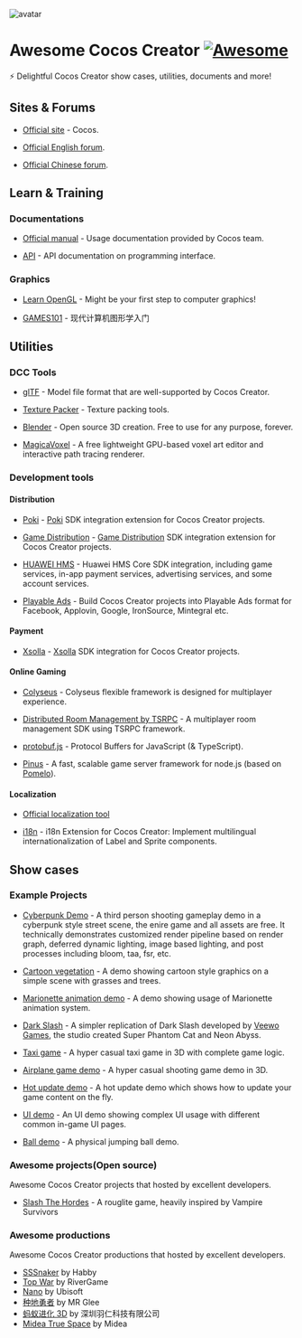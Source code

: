 ![avatar](resources/CocosLogo.png)

# Awesome Cocos Creator [![Awesome](https://awesome.re/badge.svg)](https://awesome.re)

⚡️ Delightful Cocos Creator show cases, utilities, documents and more!

## Sites & Forums

- [Official site](https://www.cocos.com) - Cocos.

- [Official English forum](https://discuss.cocos2d-x.org/).

- [Official Chinese forum](https://forum.cocos.org/).

## Learn & Training

### Documentations

- [Official manual](https://docs.cocos.com/creator/manual/) - Usage documentation provided by Cocos team.

- [API](https://docs.cocos.com/creator/api/en/) - API documentation on programming interface.

### Graphics

- [Learn OpenGL](https://learnopengl.com/) - Might be your first step to computer graphics!

- [GAMES101](https://sites.cs.ucsb.edu/~lingqi/teaching/games101.html) - 现代计算机图形学入门

## Utilities

### DCC Tools

- [glTF](https://github.com/KhronosGroup/glTF) - Model file format that are well-supported by Cocos Creator.

- [Texture Packer](https://www.codeandweb.com/texturepacker) - Texture packing tools.

- [Blender](https://www.blender.org/) - Open source 3D creation. Free to use for any purpose, forever.

- [MagicaVoxel](https://ephtracy.github.io/) - A free lightweight GPU-based voxel art editor and interactive path tracing renderer.

### Development tools

#### Distribution

- [Poki](https://store.cocos.com/app/en/detail/3702) - [Poki](https://poki.com/) SDK integration extension for Cocos Creator projects.

- [Game Distribution](https://store.cocos.com/app/en/detail/3320) - [Game Distribution](https://gamedistribution.com/) SDK integration extension for Cocos Creator projects.

- [HUAWEI HMS](https://store.cocos.com/app/en/detail/2412) - Huawei HMS Core SDK integration, including game services, in-app payment services, advertising services, and some account services.

- [Playable Ads](https://store.cocos.com/app/en/detail/3754) - Build Cocos Creator projects into Playable Ads format for Facebook, Applovin, Google, IronSource, Mintegral etc.

#### Payment

- [Xsolla](https://store.cocos.com/app/en/detail/3715) - [Xsolla](https://xsolla.com/) SDK integration for Cocos Creator projects.

#### Online Gaming

- [Colyseus](https://store.cocos.com/app/detail/2937) - Colyseus flexible framework is designed for multiplayer experience.

- [Distributed Room Management by TSRPC](https://store.cocos.com/app/en/detail/3766) - A multiplayer room management SDK using TSRPC framework.

- [protobuf.js](https://github.com/protobufjs/protobuf.js/) - Protocol Buffers for JavaScript (& TypeScript).

- [Pinus](https://github.com/node-pinus/pinus) - A fast, scalable game server framework for node.js (based on [Pomelo](https://github.com/NetEase/pomelo)).

#### Localization

- [Official localization tool](https://docs.cocos.com/creator/manual/en/editor/l10n/overview.html)

- [i18n](https://store.cocos.com/app/en/detail/1865) - i18n Extension for Cocos Creator: Implement multilingual internationalization of Label and Sprite components.

<!-- Please add your tools in corresponding categories or add a new category if they don't seem fit -->

## Show cases

### Example Projects

- [Cyberpunk Demo](https://store.cocos.com/app/en/detail/4543) - A third person shooting gameplay demo in a cyberpunk style street scene, the enire game and all assets are free. It technically demonstrates customized render pipeline based on render graph, deferred dynamic lighting, image based lighting, and post processes including bloom, taa, fsr, etc.

- [Cartoon vegetation](https://github.com/cocos/cocos-example-cartoon-vegetation) - A demo showing cartoon style graphics on a simple scene with grasses and trees.

- [Marionette animation demo](https://github.com/cocos/cocos-example-marionette) - A demo showing usage of Marionette animation system.

- [Dark Slash](https://github.com/cocos/cocos-example-dark-slash) - A simpler replication of Dark Slash developed by [Veewo Games](https://www.veewo.com/), the studio created Super Phantom Cat and Neon Abyss.

- [Taxi game](https://github.com/cocos/cocos-template-taxi-game) - A hyper casual taxi game in 3D with complete game logic.

- [Airplane game demo](https://github.com/cocos/cocos-tutorial-airplane) - A hyper casual shooting game demo in 3D.

- [Hot update demo](https://github.com/cocos-creator/cocos-tutorial-hot-update) - A hot update demo which shows how to update your game content on the fly.

- [UI demo](https://github.com/cocos/cocos-example-ui) - An UI demo showing complex UI usage with different common in-game UI pages.

- [Ball demo](https://github.com/cocos/cocos-example-ball) - A physical jumping ball demo.

### Awesome projects(Open source)

Awesome Cocos Creator projects that hosted by excellent developers.

- [Slash The Hordes](https://github.com/MartinKral/Slash-The-Hordes) - A rouglite game, heavily inspired by Vampire Survivors

<!-- Please add your open source project here -->

### Awesome productions

Awesome Cocos Creator productions that hosted by excellent developers.

- [SSSnaker](https://play.google.com/store/apps/details?id=com.habby.sssnaker&hl=en_US) by Habby
- [Top War](https://www.rivergame.net/) by RiverGame
- [Nano](https://nano.ubisoft.com/) by Ubisoft
- [种地勇者](https://play.google.com/store/apps/details?id=com.glee.greenhatgp&hl=en_US&gl=US) by MR Glee
- [蚂蚁进化 3D](https://www.taptap.com/app/211020) by 深圳羽仁科技有限公司
- [Midea True Space](https://meta.midea.com/) by Midea

<!-- Please add your games or other productions here -->

